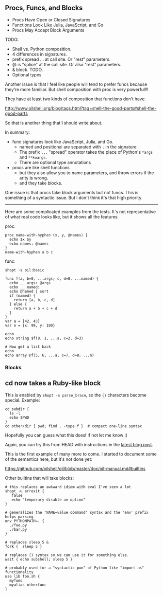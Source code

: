 Procs, Funcs, and Blocks
------------------------

* Procs Have Open or Closed Signatures
* Functions Look Like Julia, JavaScript, and Go
* Procs May Accept Block Arguments


TODO:

* Shell vs. Python composition.
* 4 differences in signatures.
* prefix spread ... at call site. Or "rest" parameters.
* @ is "splice" at the call site. Or also "rest" parameters.
* & block. TODO.
* Optional types

Another issue is that I feel like people will tend to prefer funcs because
they're more familiar. But shell composition with proc is very powerful!!!

They have at least two kinds of composition that functions don't have:

http://www.oilshell.org/blog/tags.html?tag=shell-the-good-parts#shell-the-good-parts

So that is another thing that I should write about.


In summary:

* func signatures look like JavaScript, Julia, and Go.
  * named and positional are separated with `;` in the signature.
  * The prefix `...` "spread" operator takes the place of Python's `*args` and `**kwargs`. 
  * There are optional type annotations
* procs are like shell functions
	* but they also allow you to name parameters, and throw errors if the arity
is wrong.
	* and they take blocks.

One issue is that procs take block arguments but not funcs.  This is something
of a syntactic issue.  But I don't think it's that high priority.

---

Here are some complicated examples from the tests.  It's not representative of what real code looks like, but it shows all the features.

proc:

```
proc name-with-hyphen (x, y, @names) {
  echo $x $y
  echo names: @names
}
name-with-hyphen a b c
```

func:

```
shopt -s oil:basic

func f(a, b=0, ...args; c, d=0, ...named) {
  echo __ args: @args
  echo __ named:
  echo @named | sort
  if (named) {
    return [a, b, c, d]
  } else {
    return a + b + c + d
  }
}
var a = [42, 43]
var n = {x: 99, y: 100}

echo ____
echo string $f(0, 1, ...a, c=2, d=3)

# Now get a list back
echo ____
echo array @f(5, 6, ...a, c=7, d=8; ...n)
```


### Blocks

## cd now takes a Ruby-like block

This is enabled by `shopt -s parse_brace`, so the `{}` characters become
special.  Example:

```
cd subdir { 
  ls -l
  echo $PWD
}
cd other/dir { pwd; find . -type f }  # compact one-line syntax
```

Hopefully you can guess what this does!  If not let me know :)

Again, you can try this from HEAD with instructions in the [latest blog
post](http://www.oilshell.org/blog/2019/08/22.html).

This is the first example of many more to come.  I started to document some of the semantics here, but it's not done yet:

https://github.com/oilshell/oil/blob/master/doc/oil-manual.md#builtins

Other builtins that will take blocks:

```
# this replaces an awkward idiom with eval I've seen a lot
shopt -u errexit {
   false
   echo "temporary disable an option"
} 

# generalizes the 'NAME=value command' syntax and the 'env' prefix helps parsing
env PYTHONPATH=. {
  ./foo.py
  ./bar.py
}

# replaces sleep 5 &
fork {  sleep 5 }

# replaces () syntax so we can use it for something else.
wait { echo subshell; sleep 5 }

# probably used for a "syntactic pun" of Python-like "import as" functionality
use lib foo.sh {
  myfunc
  myalias otherfunc
}
```
